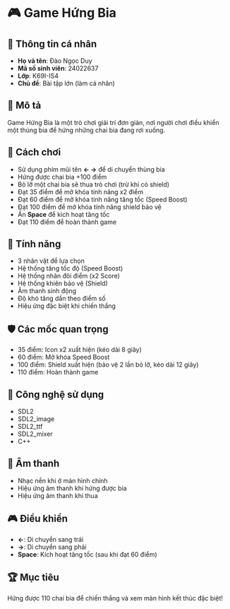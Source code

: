 # 🎮 Game Hứng Bia

## 📝 Thông tin cá nhân
- **Họ và tên**: Đào Ngọc Duy  
- **Mã số sinh viên**: 24022637  
- **Lớp**: K69I-IS4  
- **Chủ đề**: Bài tập lớn (làm cá nhân)  

## 📝 Mô tả
Game Hứng Bia là một trò chơi giải trí đơn giản, nơi người chơi điều khiển một thùng bia để hứng những chai bia đang rơi xuống. 

## 🎯 Cách chơi
- Sử dụng phím mũi tên **← →** để di chuyển thùng bia
- Hứng được chai bia +100 điểm
- Bỏ lỡ một chai bia sẽ thua trò chơi (trừ khi có shield)
- Đạt 35 điểm để mở khóa tính năng x2 điểm
- Đạt 60 điểm để mở khóa tính năng tăng tốc (Speed Boost)
- Đạt 100 điểm để mở khóa tính năng shield bảo vệ
- Ấn **Space** để kích hoạt tăng tốc
- Đạt 110 điểm để hoàn thành game

## 🎨 Tính năng
- 3 nhân vật để lựa chọn
- Hệ thống tăng tốc độ (Speed Boost)
- Hệ thống nhân đôi điểm (x2 Score)
- Hệ thống khiên bảo vệ (Shield)
- Âm thanh sinh động
- Độ khó tăng dần theo điểm số
- Hiệu ứng đặc biệt khi chiến thắng

## 🛡️ Các mốc quan trọng
- 35 điểm: Icon x2 xuất hiện (kéo dài 8 giây)
- 60 điểm: Mở khóa Speed Boost
- 100 điểm: Shield xuất hiện (bảo vệ 2 lần bỏ lỡ, kéo dài 12 giây)
- 110 điểm: Hoàn thành game

## 🔧 Công nghệ sử dụng
- SDL2
- SDL2_image 
- SDL2_ttf
- SDL2_mixer
- C++

## 🎵 Âm thanh
- Nhạc nền khi ở màn hình chính
- Hiệu ứng âm thanh khi hứng được bia
- Hiệu ứng âm thanh khi thua

## 🎮 Điều khiển
- **←**: Di chuyển sang trái
- **→**: Di chuyển sang phải
- **Space**: Kích hoạt tăng tốc (sau khi đạt 60 điểm)

## 🏆 Mục tiêu
Hứng được 110 chai bia để chiến thắng và xem màn hình kết thúc đặc biệt!
